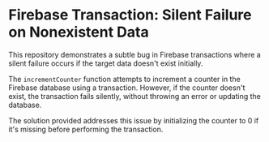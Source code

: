 # Firebase Transaction: Silent Failure on Nonexistent Data

This repository demonstrates a subtle bug in Firebase transactions where a silent failure occurs if the target data doesn't exist initially.

The `incrementCounter` function attempts to increment a counter in the Firebase database using a transaction. However, if the counter doesn't exist, the transaction fails silently, without throwing an error or updating the database.

The solution provided addresses this issue by initializing the counter to 0 if it's missing before performing the transaction.